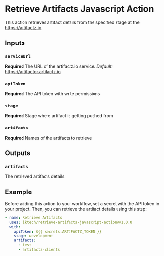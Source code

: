 # Retrieve Artifacts Javascript Action

This action retrieves artifact details from the specified stage at the https://artifactz.io.

## Inputs
### `serviceUrl`
**Required** The URL of the artifactz.io service. 
*Default:* https://artifactor.artifactz.io

### `apiToken`
**Required** The API token with write permissions 

### `stage`
**Required** Stage where artifact is getting pushed from

### `artifacts`
**Required** Names of the artifacts to retrieve

## Outputs
### `artifacts`
The retrieved artifacts details 

## Example
Before adding this action to your workflow, set a secret with the API token in your project.
Then, you can retrieve the artifact details using this step:
```yaml
- name: Retrieve Artifacts
  uses: iktech/retrieve-artifacts-javascript-action@v1.0.0
  with:
    apiToken: ${{ secrets.ARTIFACTZ_TOKEN }}
    stage: Development
    artifacts: 
      - test
      - artifactz-clients
```
